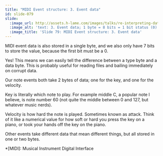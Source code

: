 ```yaml
---
title: "MIDI Event structure: 3. Event data"
id: slide-079
slide:
  :image_url: http://assets.h-lame.com/images/talks/re-interpreting-data/rubyconf-2023/slides/044.png
  :image_alt: 'text: 3. Event data; 1 byte = 8 bits = 1 bit status (0) + 7 bits value'
  :image_title: 'Slide 79: MIDI Event structure: 3. Event data'
---
```

MIDI event data is also stored in a single byte, and we also only have 7 bits to store the  value, because the first bit must be a 0.

Yes!  This means we can easily tell the difference between a type byte and a data byte.  This is probably useful for reading files and bailing immediately on corrupt data.

Our note events both take 2 bytes of data; one for the key, and one for the velocity.

Key is literally which note to play.  For example middle C, a popular note I believe, is note number 60 (not quite the middle between 0 and 127, but whatever music nerds).

Velocity is how hard the note is played.  Sometimes known as attack.  Think of it like a numerical value for how soft or hard you press the key on a piano, or took your hands off the key on the piano.

Other events take different data that mean different things, but all stored in one or two bytes.

*[MIDI]: Musical Instrument Digital Interface
